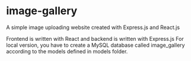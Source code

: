 # image-gallery
A simple image uploading website created with Express.js and React.js

Frontend is written with React and backend is written with Express.js
For local version, you have to create a MySQL database called image_gallery according to the models defined in models folder.

